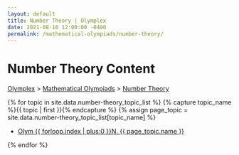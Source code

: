 ```yaml
---
layout: default
title: Number Theory | Olymplex
date: 2021-08-16 12:00:00 -0400
permalink: /mathematical-olympiads/number-theory/
---
```

<h1>Number Theory Content</h1>
<p><a href="https://example.com">Olymplex</a> > <a href="https://example.com">Mathematical Olympiads</a> > <a href="https://example.com">Number Theory</a><p>
{% for topic in site.data.number-theory_topic_list %}
{% capture topic_name %}{{ topic | first }}{% endcapture %}
{% assign page_topic = site.data.number-theory_topic_list[topic_name] %}
  <ul class="actions fit big">
  <li><l><a href="{{ site.baseurl }}{{ page.permalink}}olym-{{ forloop.index | plus:0 }}n" class="button fit big">Olym {{ forloop.index | plus:0 }}N. {{ page_topic.name }}</a></l></li>
  </ul>
{% endfor %}
